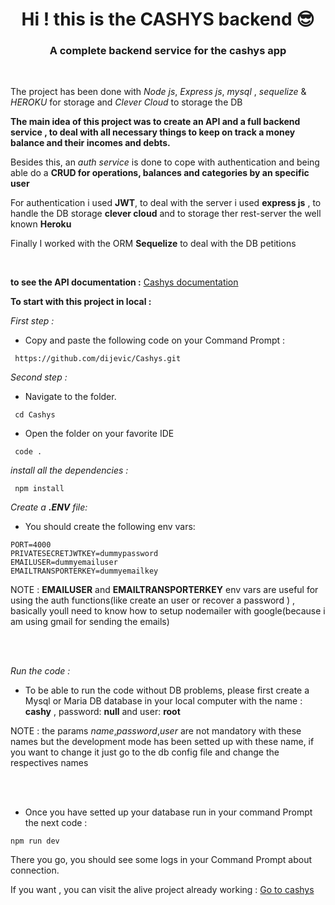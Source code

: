 <h1 align="center">Hi ! this is the CASHYS backend 😎 </h1>

<h3 color="#fff" align="center">A complete backend service for the cashys app </h3>

 <br/>

The project has been done with _Node js_, _Express js_, _mysql_ , _sequelize_ & _HEROKU_ for storage and _Clever Cloud_ to storage the DB

**The main idea of this project was to create an API and a full backend service , to deal with all necessary things to keep on track a money balance and their incomes and debts.**

Besides this, an _auth service_ is done to cope with authentication and being able do a **CRUD for operations, balances and categories by an specific user**</p>

For authentication i used **JWT**, to deal with the server i used **express js** , to handle the DB storage **clever cloud** and to storage ther rest-server the well known **Heroku**

Finally I worked with the ORM **Sequelize** to deal with the DB petitions

  <br/>

**to see the API documentation :**
[Cashys documentation](https://documenter.getpostman.com/view/12181072/UVyswbFu)

**To start with this project in local :**

_First step :_

- Copy and paste the following code on your Command Prompt :

```
 https://github.com/dijevic/Cashys.git
```

_Second step :_

- Navigate to the folder.

```
 cd Cashys
```

- Open the folder on your favorite IDE

```
 code .

```

_install all the dependencies :_

```
 npm install
```

_Create a **.ENV** file:_

- You should create the following env vars:

```
PORT=4000
PRIVATESECRETJWTKEY=dummypassword
EMAILUSER=dummyemailuser
EMAILTRANSPORTERKEY=dummyemailkey
```

NOTE : **EMAILUSER** and **EMAILTRANSPORTERKEY** env vars are useful for using the auth functions(like create an user or recover a password ) , basically youll need to know how to setup nodemailer with google(because i am using gmail for sending the emails)

<br/>
<br/>

_Run the code :_

- To be able to run the code without DB problems, please first create a Mysql or Maria DB database in your local computer with the name : **cashy** , password: **null** and user: **root**

NOTE : the params _name_,_password_,_user_ are not mandatory with these names but the development mode has been setted up with these name, if you want to change it just go to the db config file and change the respectives names

<br/>
<br/>

- Once you have setted up your database run in your command Prompt the next code :

```
npm run dev
```

There you go, you should see some logs in your Command Prompt about connection.

If you want , you can visit the alive project already working :
[Go to cashys](https://cashys.netlify.app/)
